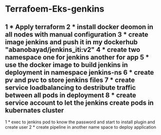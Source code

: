 # Terrafoem-Eks-genkins
1 * Apply terraform
2 * install docker deomon in all nodes with manual configuration
3 * create image jenkins and push it in my dockerhub "abanobayad/jenkins_iti:v2"
4 * create two namespace one for jenkins another for app
5 * use the docker image to build jenkins in deployment in namespace jenkins-ns
6 * create pv and pvc to store jenkins files
7 * create service loadbalancing to destribute traffic between all pods in deployment
8 * create service account to let the jenkins create pods in kubernates cluster 
----
1 * exec to jenkins pod to know the password and start to install plugin and create user
2 * create pipeline in another name space to deploy application 
